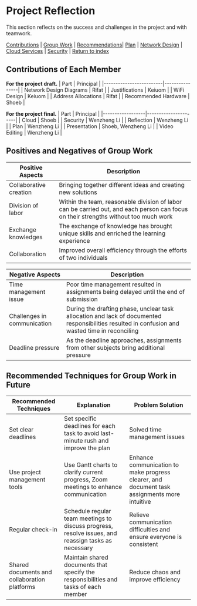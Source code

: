 # Project Reflection
This section reflects on the success and challenges in the project and with teamwork.

[Contributions](#contributions-of-each-member) | [Group Work](#positives-and-negatives-of-group-work) | [Recommendations](#recommended-techniques-for-group-work-in-future)| [Plan](./plan.md) | [Network Design](./network.md) | [Cloud Services](./cloud.md) | [Security](./security.md) | [Return to index](./README.md)

## Contributions of Each Member
**For the project draft.**
| Part                    | Principal      |
|-------------------------|----------------|
| Network Design Diagrams | Rifat    |
| Justifications          | Keiuom          |
| WiFi Design             | Keiuom          |
| Address Allocations     | Rifat    |
| Recommended Hardware    | Shoeb          |

**For the project final.**
| Part             | Principal            |
|------------------|----------------------|
| Cloud            | Shoeb          |
| Security         |  Wenzheng Li              |
| Reflection       | Wenzheng Li               |
| Plan             | Wenzheng Li          |
| Presentation    | Shoeb, Wenzheng Li   |
| Video Editing    | Wenzheng Li          |


## Positives and Negatives of Group Work
| Positive Aspects        | Description                                                                                       |
|--------------------------|---------------------------------------------------------------------------------------------------|
|Collaborative creation | Bringing together different ideas and creating new solutions|
|Division of labor | Within the team, reasonable division of labor can be carried out, and each person can focus on their strengths without too much work|
|Exchange knowledges|The exchange of knowledge has brought unique skills and enriched the learning experience|
|Collaboration | Improved overall efficiency through the efforts of two individuals|

| Negative Aspects          | Description                                                                                                     |
|----------------------------|-----------------------------------------------------------------------------------------------------------------|
|Time management issue | Poor time management resulted in assignments being delayed until the end of submission|
|Challenges in communication | During the drafting phase, unclear task allocation and lack of documented responsibilities resulted in confusion and wasted time in reconciling|
|Deadline pressure | As the deadline approaches, assignments from other subjects bring additional pressure|

## Recommended Techniques for Group Work in Future
| Recommended Techniques       | Explanation                                                                            | Problem Solution                                                            |
|-------------------------------|----------------------------------------------------------------------------------------|------------------------------------------------------------------------------|
|Set clear deadlines | Set specific deadlines for each task to avoid last-minute rush and improve the plan| Solved time management issues|
|Use project management tools | Use Gantt charts to clarify current progress, Zoom meetings to enhance communication | Enhance communication to make progress clearer, and document task assignments more intuitive|
|Regular check-in | Schedule regular team meetings to discuss progress, resolve issues, and reassign tasks as necessary| Relieve communication difficulties and ensure everyone is consistent|
|Shared documents and collaboration platforms | Maintain shared documents that specify the responsibilities and tasks of each member| Reduce chaos and improve efficiency|

